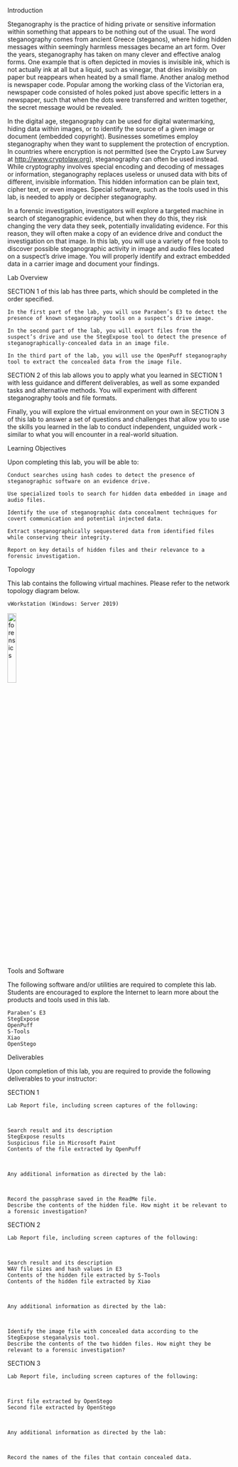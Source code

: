 Introduction

Steganography is the practice of hiding private or sensitive information within something that appears to be nothing out of the usual. The word steganography comes from ancient Greece (steganos), where hiding hidden messages within seemingly harmless messages became an art form. Over the years, steganography has taken on many clever and effective analog forms. One example that is often depicted in movies is invisible ink, which is not actually ink at all but a liquid, such as vinegar, that dries invisibly on paper but reappears when heated by a small flame. Another analog method is newspaper code. Popular among the working class of the Victorian era, newspaper code consisted of holes poked just above specific letters in a newspaper, such that when the dots were transferred and written together, the secret message would be revealed.

 

In the digital age, steganography can be used for digital watermarking, hiding data within images, or to identify the source of a given image or document (embedded copyright). Businesses sometimes employ steganography when they want to supplement the protection of encryption. In countries where encryption is not permitted (see the Crypto Law Survey at http://www.cryptolaw.org), steganography can often be used instead. While cryptography involves special encoding and decoding of messages or information, steganography replaces useless or unused data with bits of different, invisible information. This hidden information can be plain text, cipher text, or even images. Special software, such as the tools used in this lab, is needed to apply or decipher steganography.

 

In a forensic investigation, investigators will explore a targeted machine in search of steganographic evidence, but when they do this, they risk changing the very data they seek, potentially invalidating evidence. For this reason, they will often make a copy of an evidence drive and conduct the investigation on that image. In this lab, you will use a variety of free tools to discover possible steganographic activity in image and audio files located on a suspect’s drive image. You will properly identify and extract embedded data in a carrier image and document your findings.



Lab Overview

SECTION 1 of this lab has three parts, which should be completed in the order specified.

 

    In the first part of the lab, you will use Paraben’s E3 to detect the presence of known steganography tools on a suspect’s drive image.

    In the second part of the lab, you will export files from the suspect’s drive and use the StegExpose tool to detect the presence of steganographically-concealed data in an image file.

    In the third part of the lab, you will use the OpenPuff steganography tool to extract the concealed data from the image file.

SECTION 2 of this lab allows you to apply what you learned in SECTION 1 with less guidance and different deliverables, as well as some expanded tasks and alternative methods. You will experiment with different steganography tools and file formats.

 

Finally, you will explore the virtual environment on your own in SECTION 3 of this lab to answer a set of questions and challenges that allow you to use the skills you learned in the lab to conduct independent, unguided work - similar to what you will encounter in a real-world situation.



Learning Objectives

Upon completing this lab, you will be able to:

 

    Conduct searches using hash codes to detect the presence of steganographic software on an evidence drive.

    Use specialized tools to search for hidden data embedded in image and audio files.

    Identify the use of steganographic data concealment techniques for covert communication and potential injected data.

    Extract steganographically sequestered data from identified files while conserving their integrity.

    Report on key details of hidden files and their relevance to a forensic investigation.



Topology

This lab contains the following virtual machines. Please refer to the network topology diagram below.

 

    vWorkstation (Windows: Server 2019)

 
<img src="https://i.imgur.com/45WBZQP.png" height="20%" width="20%" alt="forensics"/>



Tools and Software

The following software and/or utilities are required to complete this lab. Students are encouraged to explore the Internet to learn more about the products and tools used in this lab.

 

    Paraben’s E3
    StegExpose
    OpenPuff
    S-Tools
    Xiao
    OpenStego



Deliverables

Upon completion of this lab, you are required to provide the following deliverables to your instructor:

 

SECTION 1

 

    Lab Report file, including screen captures of the following:

 

    Search result and its description
    StegExpose results
    Suspicious file in Microsoft Paint
    Contents of the file extracted by OpenPuff

 

    Any additional information as directed by the lab:

 

    Record the passphrase saved in the ReadMe file.
    Describe the contents of the hidden file. How might it be relevant to a forensic investigation?

 

SECTION 2

 

    Lab Report file, including screen captures of the following:

 

    Search result and its description
    WAV file sizes and hash values in E3
    Contents of the hidden file extracted by S-Tools
    Contents of the hidden file extracted by Xiao

 

    Any additional information as directed by the lab:

 

    Identify the image file with concealed data according to the StegExpose steganalysis tool.
    Describe the contents of the two hidden files. How might they be relevant to a forensic investigation?

 

SECTION 3

 

    Lab Report file, including screen captures of the following:

 

    First file extracted by OpenStego
    Second file extracted by OpenStego

 

    Any additional information as directed by the lab:

 

    Record the names of the files that contain concealed data.


